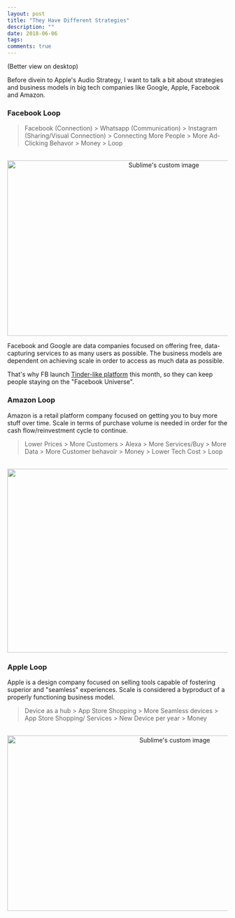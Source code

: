 ```yaml
---
layout: post
title: "They Have Different Strategies"
description: ""
date: 2018-06-06
tags: 
comments: true
---
```


(Better view on desktop)

Before divein to Apple's Audio Strategy, I want to talk a bit about strategies and business models in big tech companies like Google, Apple, Facebook and Amazon.


### Facebook Loop

> Facebook (Connection) > Whatsapp (Communication) > Instagram (Sharing/Visual Connection) > Connecting More People > More Ad-Clicking Behavor > Money > Loop


<p align="center">
  <img width="700" height="400" src="https://i.imgur.com/0QJF3oK.png" alt="Sublime's custom image"/>
</p>

Facebook and Google are data companies focused on offering free, data-capturing services to as many users as possible. The business models are dependent on achieving scale in order to access as much data as possible.

That's why FB launch [Tinder-like platform](https://www.recode.net/2018/5/6/17321108/facebook-online-dating-service-explained-no-ads) this month, so they can keep people staying on the "Facebook Universe". 



### Amazon Loop
 
Amazon is a retail platform company focused on getting you to buy more stuff over time. Scale in terms of purchase volume is needed in order for the cash flow/reinvestment cycle to continue.

> Lower Prices > More Customers > Alexa > More Services/Buy > More Data > More Customer behavoir > Money > Lower Tech Cost > Loop

<p align="center">
  <img width="1300" height="419" src="https://i.imgur.com/9jnXq9C.png" alt="Sublime's custom image"/>
</p>



### Apple Loop

Apple is a design company focused on selling tools capable of fostering superior and "seamless" experiences. Scale is considered a byproduct of a properly functioning business model.

> Device as a hub > App Store Shopping > More Seamless devices > App Store Shopping/ Services > New Device per year > Money


<p align="center">
  <img width="750" height="400" src="https://i.imgur.com/H1uxeIN.png" alt="Sublime's custom image"/>
</p>

